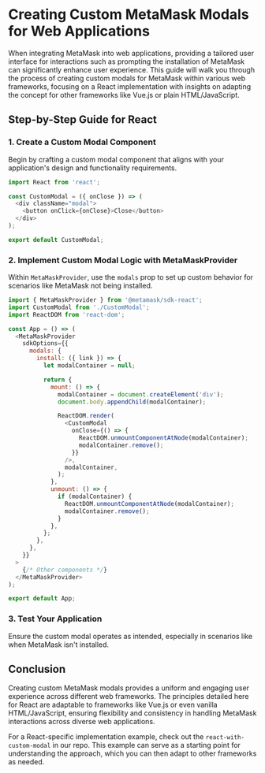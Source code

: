 # Creating Custom MetaMask Modals for Web Applications

When integrating MetaMask into web applications, providing a tailored user interface for interactions such as prompting the installation of MetaMask can significantly enhance user experience. This guide will walk you through the process of creating custom modals for MetaMask within various web frameworks, focusing on a React implementation with insights on adapting the concept for other frameworks like Vue.js or plain HTML/JavaScript.

## Step-by-Step Guide for React

### 1. Create a Custom Modal Component

Begin by crafting a custom modal component that aligns with your application's design and functionality requirements.

```javascript
import React from 'react';

const CustomModal = ({ onClose }) => (
  <div className="modal">
    <button onClick={onClose}>Close</button>
  </div>
);

export default CustomModal;
```

### 2. Implement Custom Modal Logic with MetaMaskProvider

Within `MetaMaskProvider`, use the `modals` prop to set up custom behavior for scenarios like MetaMask not being installed.

```javascript
import { MetaMaskProvider } from '@metamask/sdk-react';
import CustomModal from './CustomModal';
import ReactDOM from 'react-dom';

const App = () => (
  <MetaMaskProvider
    sdkOptions={{
      modals: {
        install: ({ link }) => {
          let modalContainer = null;

          return {
            mount: () => {
              modalContainer = document.createElement('div');
              document.body.appendChild(modalContainer);

              ReactDOM.render(
                <CustomModal
                  onClose={() => {
                    ReactDOM.unmountComponentAtNode(modalContainer);
                    modalContainer.remove();
                  }}
                />,
                modalContainer,
              );
            },
            unmount: () => {
              if (modalContainer) {
                ReactDOM.unmountComponentAtNode(modalContainer);
                modalContainer.remove();
              }
            },
          };
        },
      },
    }}
  >
    {/* Other components */}
  </MetaMaskProvider>
);

export default App;
```

### 3. Test Your Application

Ensure the custom modal operates as intended, especially in scenarios like when MetaMask isn't installed.

## Conclusion

Creating custom MetaMask modals provides a uniform and engaging user experience across different web frameworks. The principles detailed here for React are adaptable to frameworks like Vue.js or even vanilla HTML/JavaScript, ensuring flexibility and consistency in handling MetaMask interactions across diverse web applications.

For a React-specific implementation example, check out the `react-with-custom-modal` in our repo. This example can serve as a starting point for understanding the approach, which you can then adapt to other frameworks as needed.
